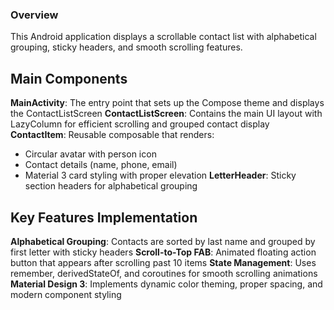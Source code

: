 ### Overview

This Android application displays a scrollable contact list with alphabetical grouping, sticky headers, and smooth scrolling features.

## Main Components

**MainActivity**: The entry point that sets up the Compose theme and displays the ContactListScreen
**ContactListScreen**: Contains the main UI layout with LazyColumn for efficient scrolling and grouped contact display
**ContactItem**: Reusable composable that renders:
- Circular avatar with person icon
- Contact details (name, phone, email)
- Material 3 card styling with proper elevation
**LetterHeader**: Sticky section headers for alphabetical grouping

## Key Features Implementation

**Alphabetical Grouping**: Contacts are sorted by last name and grouped by first letter with sticky headers
**Scroll-to-Top FAB**: Animated floating action button that appears after scrolling past 10 items
**State Management**: Uses remember, derivedStateOf, and coroutines for smooth scrolling animations
**Material Design 3**: Implements dynamic color theming, proper spacing, and modern component styling

